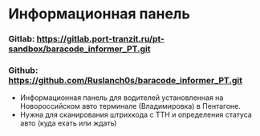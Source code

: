 # Информационная панель

### Gitlab: https://gitlab.port-tranzit.ru/pt-sandbox/baracode_informer_PT.git

### Github: https://github.com/Ruslanch0s/baracode_informer_PT.git

- Информационная панель для водителей установленная на Новороссийском авто
  терминале (Владимировка) в Пентагоне.
- Нужна для сканирования штрихкода с ТТН и определения статуса авто (куда ехать
  или ждать)

